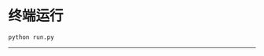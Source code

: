 # 终端运行

```shell
python run.py
```
********************************************************************************************************************************************************************************************************************************************************************************************************************************************************************************************************************************************************************************************************